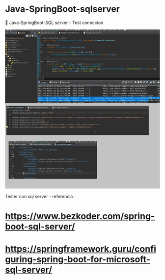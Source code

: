 # Java-SpringBoot-sqlserver
 📍 Java-SpringBoot-SQL server - Test coneccion



<img src="main.jpg" />

Tester con sql server - referencia .


# https://www.bezkoder.com/spring-boot-sql-server/
# https://springframework.guru/configuring-spring-boot-for-microsoft-sql-server/
